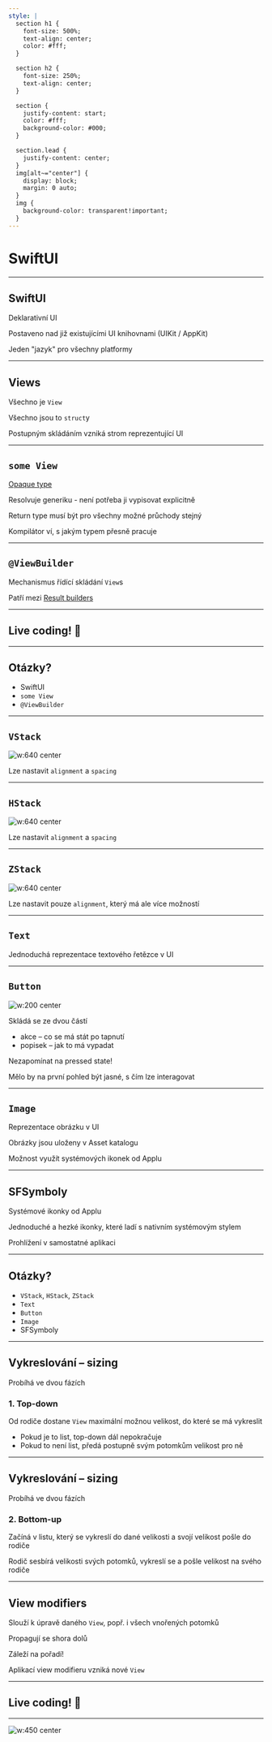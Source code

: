 ```yaml
---
style: |
  section h1 {
  	font-size: 500%;
  	text-align: center;
  	color: #fff;
  }

  section h2 {
  	font-size: 250%;
  	text-align: center;
  }

  section {
  	justify-content: start;
  	color: #fff;
  	background-color: #000;
  }

  section.lead {
  	justify-content: center;
  }
  img[alt~="center"] {
    display: block;
    margin: 0 auto;
  }
  img {
    background-color: transparent!important;
  }
---
```

<!-- _class: lead -->

# SwiftUI

---

## SwiftUI

Deklarativní UI

Postaveno nad již existujícími UI knihovnami (UIKit / AppKit)

Jeden "jazyk" pro všechny platformy

---

## Views

Všechno je `View`

Všechno jsou to `struct`y

Postupným skládáním vzniká strom reprezentující UI

---

## `some View`

[Opaque type](https://docs.swift.org/swift-book/LanguageGuide/OpaqueTypes.html)

Resolvuje generiku - není potřeba ji vypisovat explicitně

Return type musí být pro všechny možné průchody stejný

Kompilátor ví, s jakým typem přesně pracuje

---

## `@ViewBuilder`

Mechanismus řídící skládání `View`s

Patří mezi [Result builders](https://www.avanderlee.com/swift/result-builders/)

---

<!-- _class: lead -->

## Live coding! :tada: 

---

## Otázky?

- SwiftUI
- `some View`
- `@ViewBuilder`

---

## `VStack`

![w:640 center](vstack.png)

Lze nastavit `alignment` a `spacing`

---

## `HStack`

![w:640 center](hstack.png)

Lze nastavit `alignment` a `spacing`

---

## `ZStack`

![w:640 center](zstack.png)

Lze nastavit pouze `alignment`, který má ale více možností

---

## `Text`

Jednoduchá reprezentace textového řetězce v UI

---

## `Button`

![w:200 center](button.png)

Skládá se ze dvou částí

- akce – co se má stát po tapnutí
- popisek – jak to má vypadat

Nezapomínat na pressed state!

Mělo by na první pohled být jasné, s čím lze interagovat

---

## `Image`

Reprezentace obrázku v UI

Obrázky jsou uloženy v Asset katalogu

Možnost využít systémových ikonek od Applu

---

## SFSymboly

Systémové ikonky od Applu

Jednoduché a hezké ikonky, které ladí s nativním systémovým stylem

Prohlížení v samostatné aplikaci

---

## Otázky?

- `VStack`, `HStack`, `ZStack`
- `Text`
- `Button`
- `Image`
- SFSymboly

---

## Vykreslování – sizing

Probíhá ve dvou fázích

### 1. Top-down

Od rodiče dostane `View` maximální možnou velikost, do které se má vykreslit

- Pokud je to list, top-down dál nepokračuje
- Pokud to není list, předá postupně svým potomkům velikost pro ně

---

## Vykreslování – sizing

Probíhá ve dvou fázích

### 2. Bottom-up

Začíná v listu, který se vykreslí do dané velikosti a svojí velikost pošle do rodiče

Rodič sesbírá velikosti svých potomků, vykreslí se a pošle velikost na svého rodiče

---

## View modifiers

Slouží k úpravě daného `View`, popř. i všech vnořených potomků

Propagují se shora dolů

Záleží na pořadí!

Aplikací view modifieru vzniká nové `View`

---

<!-- _class: lead -->

## Live coding! :tada: 

---

![w:450 center](post.png)
